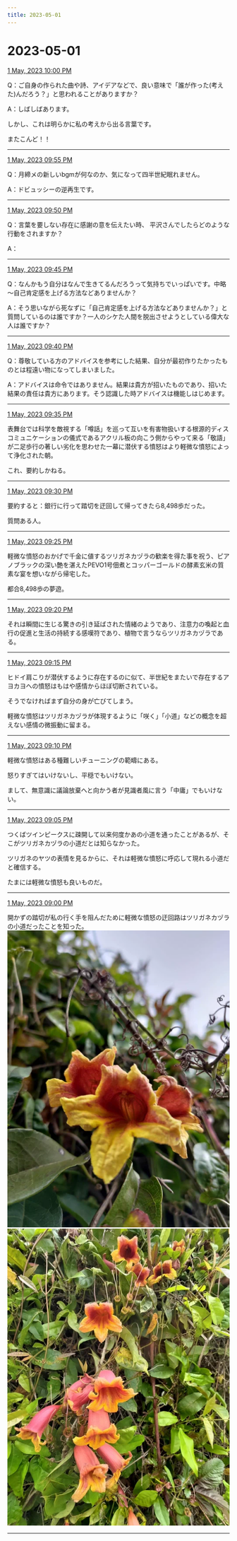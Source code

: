 ```yaml
---
title: 2023-05-01
---
```

# 2023-05-01

[1 May, 2023 10:00 PM](https://twitter.com/hirasawa/status/1653021456081604609#m)

Q：ご自身の作られた曲や詩、アイデアなどで、良い意味で「誰が作った(考えた)んだろう？」と思われることがありますか？

A：しばしばあります。

しかし、これは明らかに私の考えから出る言葉です。

またこんど！！

---

[1 May, 2023 09:55 PM](https://twitter.com/hirasawa/status/1653020192799338497#m)

Q：月締メの新しいbgmが何なのか、気になって四半世紀眠れません。

A：ドビュッシーの逆再生です。

---

[1 May, 2023 09:50 PM](https://twitter.com/hirasawa/status/1653018934621405187#m)

Q：言葉を要しない存在に感謝の意を伝えたい時、
平沢さんでしたらどのような行動をされますか？

A：

---

[1 May, 2023 09:45 PM](https://twitter.com/hirasawa/status/1653017676111912964#m)

Q：なんかもう自分はなんで生きてるんだろうって気持ちでいっぱいです。中略～自己肯定感を上げる方法などありませんか？

A：そう思いながら死なずに「自己肯定感を上げる方法などありませんか？」と質問しているのは誰ですか？一人のシケた人間を脱出させようとしている偉大な人は誰ですか？

---

[1 May, 2023 09:40 PM](https://twitter.com/hirasawa/status/1653016417799634944#m)

Q：尊敬している方のアドバイスを参考にした結果、自分が最初作りたかったものとは程遠い物になってしまいました。

A：アドバイスは命令ではありません。結果は貴方が招いたものであり、招いた結果の責任は貴方にあります。そう認識した時アドバイスは機能しはじめます。

---

[1 May, 2023 09:35 PM](https://twitter.com/hirasawa/status/1653015159831658496#m)

表舞台では科学を敵視する「噂話」を巡って互いを有害物扱いする根源的ディスコミュニケーションの儀式であるアクリル板の向こう側からやって来る「敬語」が二足歩行の著しい劣化を思わせた一幕に潜伏する憤怒はより軽微な憤怒によって浄化された朝。

これ、要約しかねる。

---

[1 May, 2023 09:30 PM](https://twitter.com/hirasawa/status/1653013901531836417#m)

要約すると：銀行に行って踏切を迂回して帰ってきたら8,498歩だった。

質問ある人。

---

[1 May, 2023 09:25 PM](https://twitter.com/hirasawa/status/1653012643026804739#m)

軽微な憤怒のおかげで千金に値するツリガネカヅラの歓楽を得た事を祝う、ピアノブラックの深い艶を湛えたPEVO1号佃煮とコッパーゴールドの酵素玄米の質素な宴を想いながら帰宅した。

都合8,498歩の夢遊。

---

[1 May, 2023 09:20 PM](https://twitter.com/hirasawa/status/1653011384622534656#m)

それは瞬間に生じる驚きの引き延ばされた情緒のようであり、注意力の喚起と血行の促進と生活の持続する感嘆符であり、植物で言うならツリガネカヅラである。

---

[1 May, 2023 09:15 PM](https://twitter.com/hirasawa/status/1653010126360682497#m)

ヒドイ肩こりが潜伏するように存在するのに似て、半世紀をまたいで存在するアヨカヨへの憤怒はもはや感情からほぼ切断されている。

そうでなければまず自分の身が亡びてしまう。

軽微な憤怒はツリガネカヅラが体現するように「咲く」「小道」などの概念を超えない感情の微振動に留まる。

---

[1 May, 2023 09:10 PM](https://twitter.com/hirasawa/status/1653008868232904707#m)

軽微な憤怒はある種難しいチューニングの範疇にある。

怒りすぎてはいけないし、平穏でもいけない。

まして、無意識に議論放棄へと向かう者が見識者風に言う「中庸」でもいけない。

---

[1 May, 2023 09:05 PM](https://twitter.com/hirasawa/status/1653007610323386369#m)

つくばツインピークスに疎開して以来何度かあの小道を通ったことがあるが、そこがツリガネカヅラの小道だとは知らなかった。

ツリガネのヤツの表情を見るからに、それは軽微な憤怒に呼応して現れる小道だと確信する。

たまには軽微な憤怒も良いものだ。

---

[1 May, 2023 09:00 PM](https://twitter.com/hirasawa/status/1653006364665597953#m)

開かずの踏切が私の行く手を阻んだために軽微な憤怒の迂回路はツリガネカヅラの小道だったことを知った。
![image](images/2023-05-01-13-0.png)
![image](images/2023-05-01-13-1.png)

---

